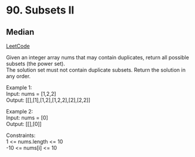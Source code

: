 # 90. Subsets II

## Median

[LeetCode](https://leetcode.cn/problems/subsets-ii/)

Given an integer array nums that may contain duplicates, return all possible subsets (the power set).\
The solution set must not contain duplicate subsets. Return the solution in any order.
 
Example 1:\
Input: nums = [1,2,2]\
Output: [[],[1],[1,2],[1,2,2],[2],[2,2]]

Example 2:\
Input: nums = [0]\
Output: [[],[0]]
 

Constraints:\
1 <= nums.length <= 10\
-10 <= nums[i] <= 10